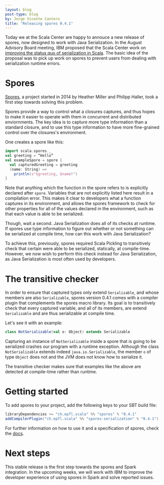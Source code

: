 ```yaml
---
layout: blog
post-type: blog
by: Jorge Vicente Cantero
title: "Releasing spores 0.4.1"
---
```


Today we at the Scala Center are happy to annouce a new release of spores, now
designed to work with Java Serialization. In the August Advisory Board meeting,
IBM proposed that the Scala Center work on [improving the status quo of
serialization in
Scala](https://github.com/scalacenter/advisoryboard/blob/master/proposals/006-compile-time-serializibility-check.md).
The basic idea of the proposal was to pick up work on spores to prevent users
from dealing with serialization runtime errors.

# Spores

[Spores](https://github.com/scalacenter/spores), a project started in 2014
by Heather Miller and Philipp Haller, took a first step towards solving
this problem.

Spores provide a way to control what a closures captures, and thus
hopes to make it easier to operate with them in concurrent and distributed
enviornments. The key idea is to capture more type information than a standard
closure, and to use this type information to have more fine-grained control over
the closures's environment.

One creates a spore like this:

```scala
import scala.spores._
val greeting = “Hello”
val exampleSpore = spore {
  val capturedGreeting = greeting
  (name: String) =>
    println(s"$greeting, $name!")
}
```

Note that anything which the function in the spore refers to is explicitly
declared after `spore`. Variables that are not explicitly listed here result in
a compilation error. This makes it clear to developers what a function captures
in its environment, and allows the spores framework to check for other
properties for all of the values declared in the environment, such as that each
value is able to be serialized.

Though, wait a second. Java Serialization does all of its checks at runtime. If
spores use type information to figure out whether or not something can be
serialized at compile time, how can this work with Java Serialization?

To achieve this, previously, spores required Scala Pickling to transitively
check that certain were able to be serialized, statically, at compile-time.
However, we now wish to perform this check instead for Java Serialization, as
Java Serialization is most often used by developers.

# The transitive checker

In order to ensure that captured types only extend `Serializable`, and whose
members are also `Serializable`, spores version 0.4.1 comes with a compiler
plugin that complements the spores macro library. Its goal is to transitively
check that every captured variable, and all of its members, are extend
`Serializable` and are thus serializable at compile time.

Let's see it with an example:

```scala
class NotSerializable(val o: Object) extends Serializable
```

Capturing an instance of `NotSerializable` inside a spore that is going to be
serialized crashes our program with a runtime exception. Although the class
`NotSerializable` extends indeed `java.io.Serializable`, the member `o` of type
`Object` does not and the JVM does not know how to serialize it.

The transitive checker makes sure that examples like the above are detected at
compile-time rather than runtime.

# Getting started

To add spores to your project, add the following keys to your SBT build file:

```scala
libraryDependencies += "ch.epfl.scala" %% "spores" % "0.4.1"
addCompilerPlugin("ch.epfl.scala" %% "spores-serialization" % "0.4.1")
```

For further information on how to use it and a specification of spores, check
the [docs](http://scalacenter.github.io/spores/spores.html).

# Next steps

This stable release is the first step towards the spores and Spark integration.
In the upcoming weeks, we will work with IBM to improve the developer experience
of using spores in Spark and solve reported issues.
